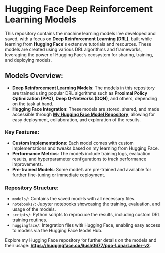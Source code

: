 # Hugging Face Deep Reinforcement Learning Models

This repository contains the machine learning models I’ve developed and saved, with a focus on **Deep Reinforcement Learning (DRL)**, built while learning from **Hugging Face**'s extensive tutorials and resources. These models are created using various DRL algorithms and frameworks, leveraging the power of Hugging Face’s ecosystem for sharing, training, and deploying models.

## Models Overview:
- **Deep Reinforcement Learning Models**: The models in this repository are trained using popular DRL algorithms such as **Proximal Policy Optimization (PPO)**, **Deep Q-Networks (DQN)**, and others, depending on the task at hand.
- **Hugging Face Integration**: These models are stored, shared, and made accessible through **[My Hugging Face Model Repository](your-hugging-face-repo-link)**, allowing for easy deployment, collaboration, and exploration of the results.

### Key Features:
- **Custom Implementations**: Each model comes with custom implementations and tweaks based on my learning from Hugging Face.
- **Performance Metrics**: The models include training logs, evaluation results, and hyperparameter configurations to track performance improvements.
- **Pre-trained Models**: Some models are pre-trained and available for further fine-tuning or immediate deployment.

### Repository Structure:
- `models/`: Contains the saved models with all necessary files.
- `notebooks/`: Jupyter notebooks showcasing the training, evaluation, and usage of the models.
- `scripts/`: Python scripts to reproduce the results, including custom DRL training routines.
- `huggingface/`: Integration files with Hugging Face, enabling easy access to models via the Hugging Face Model Hub.

Explore my Hugging Face repository for further details on the models and their usage: **https://huggingface.co/Sush0677/ppo-LunarLander-v2**.

